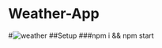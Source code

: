 # Weather-App
#![weather](https://github.com/UR07/Weather-App-/assets/130109747/828dd52b-c3b1-4d5a-bd62-518347d6fdc4)
##Setup
###npm i && npm start
